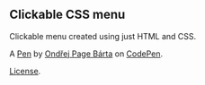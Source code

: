 Clickable CSS menu
------------------
Clickable menu created using just HTML and CSS.

A [Pen](http://codepen.io/PageOnline/pen/npBfI) by [Ondřej Page Bárta](http://codepen.io/PageOnline) on [CodePen](http://codepen.io/).

[License](http://codepen.io/PageOnline/pen/npBfI/license).